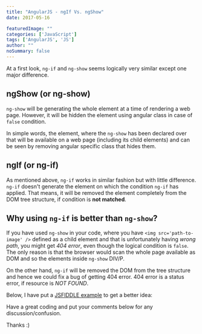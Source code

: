 ```yaml
---
title: "AngularJS - ngIf Vs. ngShow"
date: 2017-05-16

featuredImage: ""
categories: ['JavaScript']
tags: ['AngularJS', 'JS']
author: ""
noSummary: false
---
```


At a first look, `ng-if` and `ng-show` seems logically very similar except one major difference.

## ngShow (or ng-show)
`ng-show` will be generating the whole element at a time of rendering a web page. However, it will be hidden the element using angular class in case of `false` condition.

In simple words, the element, where the `ng-show` has been declared over that will be available on a web page (including its child elements) and can be seen by removing angular specific class that hides them.

<!--more-->

## ngIf (or ng-if)
As mentioned above, `ng-if` works in similar fashion but with little difference. `ng-if` doesn't generate the element on which the condition `ng-if` has applied. That means, it will be removed the element completely from the DOM tree structure, if condition is **not matched**.

## Why using `ng-if` is better than `ng-show`?
If you have used `ng-show` in your code, where you have `<img src='path-to-image' />` defined as a child element and that is unfortunately having *wrong path*, you might get *404 error*, even though the logical condition is `false`. The only reason is that the browser would scan the whole page available as DOM and so the elements inside `ng-show` DIV/P.

On the other hand, `ng-if` will be removed the DOM from the tree structure and hence we could fix a bug of getting 404 error. 404 error is a status error, if resource is *NOT FOUND*.

Below, I have put a [JSFIDDLE example](https://jsfiddle.net/kutec/4b66bte5/) to get a better idea:

<script async src="//jsfiddle.net/kutec/4b66bte5/embed/result/"></script>

Have a great coding and put your comments below for any discussion/confusion.

Thanks :)